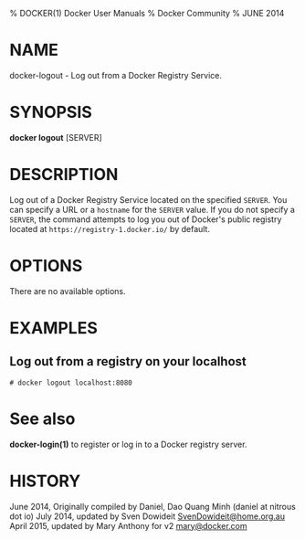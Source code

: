 % DOCKER(1) Docker User Manuals
% Docker Community
% JUNE 2014
# NAME
docker-logout - Log out from a Docker Registry Service.

# SYNOPSIS
**docker logout**
[SERVER]

# DESCRIPTION
Log out of a Docker Registry Service located on the specified `SERVER`. You can
specify a URL or a `hostname` for the `SERVER` value. If you do not specify a
`SERVER`, the command attempts to log you out of Docker's public registry
located at `https://registry-1.docker.io/` by default.  

# OPTIONS
There are no available options.

# EXAMPLES

## Log out from a registry on your localhost

    # docker logout localhost:8080

# See also
**docker-login(1)** to register or log in to a Docker registry server.

# HISTORY
June 2014, Originally compiled by Daniel, Dao Quang Minh (daniel at nitrous dot io)
July 2014, updated by Sven Dowideit <SvenDowideit@home.org.au>
April 2015, updated by Mary Anthony for v2 <mary@docker.com>
